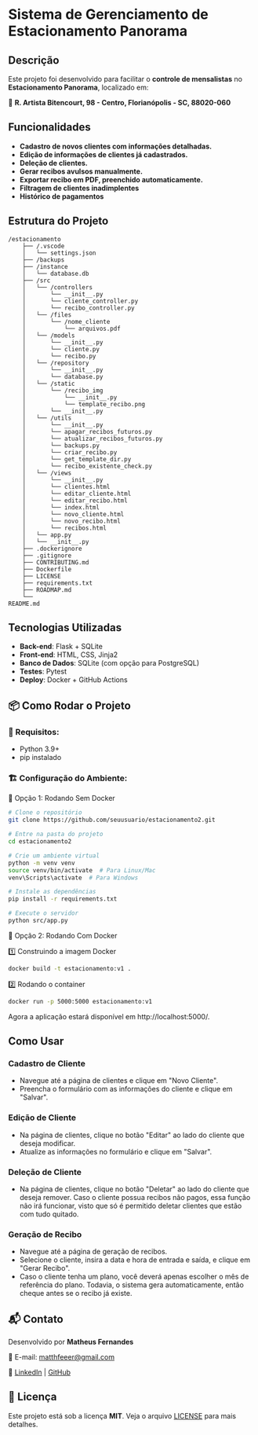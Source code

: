 # Sistema de Gerenciamento de Estacionamento Panorama

## Descrição
Este projeto foi desenvolvido para facilitar o **controle de mensalistas** no **Estacionamento Panorama**, localizado em:

📍 **R. Artista Bitencourt, 98 - Centro, Florianópolis - SC, 88020-060**  

## Funcionalidades
- **Cadastro de novos clientes com informações detalhadas.**
- **Edição de informações de clientes já cadastrados.**
- **Deleção de clientes.**
- **Gerar recibos avulsos manualmente.**
- **Exportar recibo em PDF, preenchido automaticamente.**
- **Filtragem de clientes inadimplentes**
- **Histórico de pagamentos**

## Estrutura do Projeto
```plaintext
/estacionamento
    ├── /.vscode
    │   └── settings.json
    ├── /backups
    ├── /instance
    │   └── database.db
    ├── /src
    │   └── /controllers
    │       └── __init__.py
    │       └── cliente_controller.py
    │       └── recibo_controller.py
    │   └── /files
    │       └── /nome_cliente
    │           └── arquivos.pdf
    │   └── /models
    │       └── __init__.py
    │       └── cliente.py
    │       └── recibo.py
    │   └── /repository
    │       └── __init__.py
    │       └── database.py
    │   └── /static
    │       └── /recibo_img
    │           └── __init__.py
    │           └── template_recibo.png
    │       └── __init__.py
    │   └── /utils
    │       └── __init__.py
    │       └── apagar_recibos_futuros.py
    │       └── atualizar_recibos_futuros.py
    │       └── backups.py
    │       └── criar_recibo.py
    │       └── get_template_dir.py
    │       └── recibo_existente_check.py
    │   └── /views
    │       └── __init__.py
    │       └── clientes.html
    │       └── editar_cliente.html
    │       └── editar_recibo.html
    │       └── index.html
    │       └── novo_cliente.html
    │       └── novo_recibo.html
    │       └── recibos.html
    │   └── app.py
    │   └── __init__.py
    ├── .dockerignore
    ├── .gitignore
    ├── CONTRIBUTING.md
    ├── Dockerfile
    ├── LICENSE
    ├── requirements.txt
    ├── ROADMAP.md
    └──
README.md
```

## Tecnologias Utilizadas
- **Back-end**: Flask + SQLite
- **Front-end**: HTML, CSS, Jinja2
- **Banco de Dados**: SQLite (com opção para PostgreSQL)
- **Testes**: Pytest
- **Deploy**: Docker + GitHub Actions

## 📦 Como Rodar o Projeto
### 🔧 Requisitos:
- Python 3.9+
- pip instalado

### 🏗️ Configuração do Ambiente:

🚀 Opção 1: Rodando Sem Docker
```bash
# Clone o repositório
git clone https://github.com/seuusuario/estacionamento2.git

# Entre na pasta do projeto
cd estacionamento2

# Crie um ambiente virtual
python -m venv venv
source venv/bin/activate  # Para Linux/Mac
venv\Scripts\activate  # Para Windows

# Instale as dependências
pip install -r requirements.txt

# Execute o servidor
python src/app.py
```
🐳 Opção 2: Rodando Com Docker

1️⃣ Construindo a imagem Docker
```bash
docker build -t estacionamento:v1 .
```

2️⃣ Rodando o container
```bash
docker run -p 5000:5000 estacionamento:v1
```
Agora a aplicação estará disponível em http://localhost:5000/.

## Como Usar

### Cadastro de Cliente
- Navegue até a página de clientes e clique em "Novo Cliente".
- Preencha o formulário com as informações do cliente e clique em "Salvar".

### Edição de Cliente
- Na página de clientes, clique no botão "Editar" ao lado do cliente que deseja modificar.
- Atualize as informações no formulário e clique em "Salvar".

### Deleção de Cliente
- Na página de clientes, clique no botão "Deletar" ao lado do cliente que deseja remover. Caso o cliente possua recibos não pagos, essa função não irá funcionar, visto que só é permitido deletar clientes que estão com tudo quitado.

### Geração de Recibo
- Navegue até a página de geração de recibos.
- Selecione o cliente, insira a data e hora de entrada e saída, e clique em "Gerar Recibo".
- Caso o cliente tenha um plano, você deverá apenas escolher o mês de referência do plano. Todavia, o sistema gera automaticamente, então cheque antes se o recibo já existe.

## 📬 Contato
Desenvolvido por **Matheus Fernandes**

📧 E-mail: matthfeeer@gmail.com

🔗 [LinkedIn](https://linkedin.com/in/matheus-fernandes-duarte-a8a74724a/) | [GitHub](https://github.com/MatheusFernandesDuarte)

## 📝 Licença
Este projeto está sob a licença **MIT**. Veja o arquivo [LICENSE](LICENSE) para mais detalhes.
